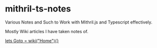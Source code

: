 # mithril-ts-notes

Various Notes and Such to Work with Mithril.js and Typescript effectively.

Mostly Wiki articles I have taken notes of.

[lets Goto = wiki("Home"){}](https://github.com/imanabu/mithril-ts-notes/wiki)


